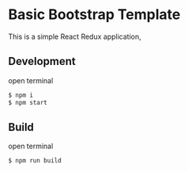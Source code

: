 # Basic Bootstrap Template

This is a simple React Redux application, 

## Development

open terminal

```bash
$ npm i
$ npm start
```

## Build

open terminal

```bash
$ npm run build
```
